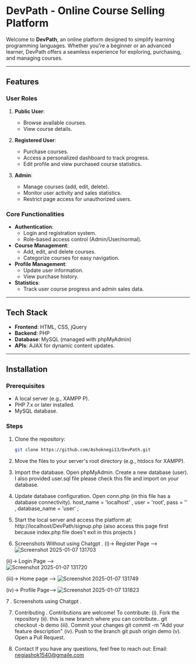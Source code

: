 # DevPath - Online Course Selling Platform

Welcome to **DevPath**, an online platform designed to simplify learning programming languages. Whether you're a beginner or an advanced learner, DevPath offers a seamless experience for exploring, purchasing, and managing courses.

---

## Features

### User Roles
1. **Public User**:
   - Browse available courses.
   - View course details.

2. **Registered User**:
   - Purchase courses.
   - Access a personalized dashboard to track progress.
   - Edit profile and view purchased course statistics.

3. **Admin**:
   - Manage courses (add, edit, delete).
   - Monitor user activity and sales statistics.
   - Restrict page access for unauthorized users.

### Core Functionalities
- **Authentication**: 
  - Login and registration system.
  - Role-based access control (Admin/User/normal).
- **Course Management**:
  - Add, edit, and delete courses.
  - Categorize courses for easy navigation.
- **Profile Management**:
  - Update user information.
  - View purchase history.
- **Statistics**:
  - Track user course progress and admin sales data.

---

## Tech Stack

- **Frontend**: HTML, CSS,  jQuery
- **Backend**: PHP
- **Database**: MySQL (managed with phpMyAdmin)
- **APIs**: AJAX for dynamic content updates.

---

## Installation

### Prerequisites
- A local server (e.g., XAMPP P).
- PHP 7.x or later installed.
- MySQL database.

### Steps
1. Clone the repository:
   ```bash
   git clone https://github.com/Ashoknegi13/DevPath.git
2. Move the files to your server's root directory (e.g., htdocs for XAMPP).
3. Import the database.
   Open phpMyAdmin.
   Create a new database (user).
    I also  provided user.sql file please check this file and import on your database.
4. Update database configuration.
    Open conn.php (in this file has a database connectivity).
      host_name =  'localhost' ,
      user =  'root',
      pass =  '' ,
      database_name =  'user' ;
5. Start the local server and access the platform at:
 http://localhost/DevPath/signup.php  (also access this page first because index.php file does't exit in this projects )

6. Screenshots Without using Chatgpt  .
   (i)-> Register Page --> 
![Screenshot 2025-01-07 131703](https://github.com/user-attachments/assets/cfaa175d-8aa6-456c-a1a1-433b32ab6f8b)

(ii)-> Login Page -->    
![Screenshot 2025-01-07 131720](https://github.com/user-attachments/assets/1c9c427a-17a5-488c-87a8-83c2f07a4d94)

(iii)-> Home page -->
![Screenshot 2025-01-07 131749](https://github.com/user-attachments/assets/cd0f6b86-12f0-4195-9073-01fa041504d5)

(iv)-> Profile Page-->
![Screenshot 2025-01-07 131823](https://github.com/user-attachments/assets/2b29ff5e-3592-4aad-ac05-4c35387aa4de)



7 . Screenshots using Chatgpt .



7. Contributing .
  Contributions are welcome! To contribute: 
  (i). Fork the repository
  (ii).  this is new branch where you can contribute..
         git checkout -b demo
 (iii). Commit your changes
        git commit -m "Add your feature description"
 (iv). Push to the branch
       git push origin demo
(v). Open a Pull Request.

8. Contact
  If you have any questions, feel free to reach out:
  Email: negiashok1540@gmaile.com

 






